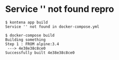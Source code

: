 # Service '' not found repro

```
$ kontena app build
Service '' not found in docker-compose.yml

$ docker-compose build
Building something
Step 1 : FROM alpine:3.4
 ---> 4e38e38c8ce0
Successfully built 4e38e38c8ce0
```
